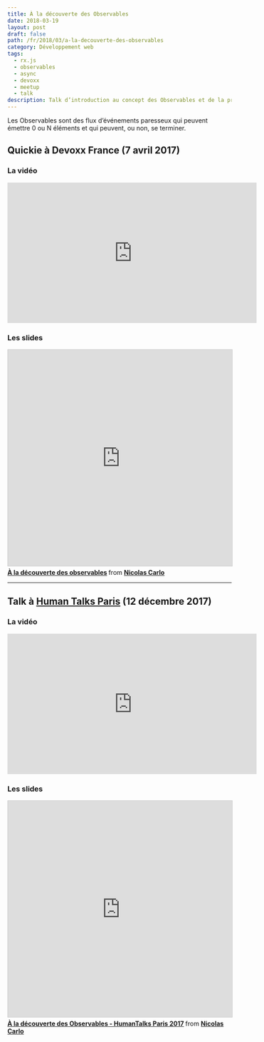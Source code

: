 ```yaml
---
title: À la découverte des Observables
date: 2018-03-19
layout: post
draft: false
path: /fr/2018/03/a-la-decouverte-des-observables
category: Développement web
tags:
  - rx.js
  - observables
  - async
  - devoxx
  - meetup
  - talk
description: Talk d’introduction au concept des Observables et de la programmation réactive avec Rx.js.
---
```


Les Observables sont des flux d’événements paresseux qui peuvent émettre 0 ou N éléments et qui peuvent, ou non, se terminer.

## Quickie à Devoxx France (7 avril 2017)

### La vidéo

<iframe width="560" height="315" src="https://www.youtube-nocookie.com/embed/ocgVSQhashY" frameborder="0" allow="accelerometer; autoplay; encrypted-media; gyroscope; picture-in-picture" allowfullscreen></iframe>

### Les slides

<iframe src="https://www.slideshare.net/slideshow/embed_code/key/OnbbVpH98E0z" width="595" height="485" frameborder="0" marginwidth="0" marginheight="0" scrolling="no" style="border:1px solid #CCC; border-width:1px; margin-bottom:5px; max-width: 100%;" allowfullscreen> </iframe> <div style="margin-bottom:5px"> <strong> <a href="https://www.slideshare.net/nicolascarlo1/a-la-decouverte-des-observables" title="À la découverte des observables" target="_blank">À la découverte des observables</a> </strong> from <strong><a href="https://www.slideshare.net/nicolascarlo1" target="_blank">Nicolas Carlo</a></strong> </div>

---

## Talk à [Human Talks Paris](https://www.meetup.com/fr-FR/HumanTalks-Paris/events/245726985/) (12 décembre 2017)

### La vidéo

<iframe width="560" height="315" src="https://www.youtube-nocookie.com/embed/JSeOF5UiayY" frameborder="0" allow="accelerometer; autoplay; encrypted-media; gyroscope; picture-in-picture" allowfullscreen></iframe>

### Les slides

<iframe src="https://www.slideshare.net/slideshow/embed_code/key/zFdReMo7oIamd3" width="595" height="485" frameborder="0" marginwidth="0" marginheight="0" scrolling="no" style="border:1px solid #CCC; border-width:1px; margin-bottom:5px; max-width: 100%;" allowfullscreen> </iframe> <div style="margin-bottom:5px"> <strong> <a href="https://www.slideshare.net/nicolascarlo1/a-la-decouverte-des-observables-humantalks-paris-2017" title="À la découverte des Observables - HumanTalks Paris 2017" target="_blank">À la découverte des Observables - HumanTalks Paris 2017</a> </strong> from <strong><a href="https://www.slideshare.net/nicolascarlo1" target="_blank">Nicolas Carlo</a></strong> </div>
